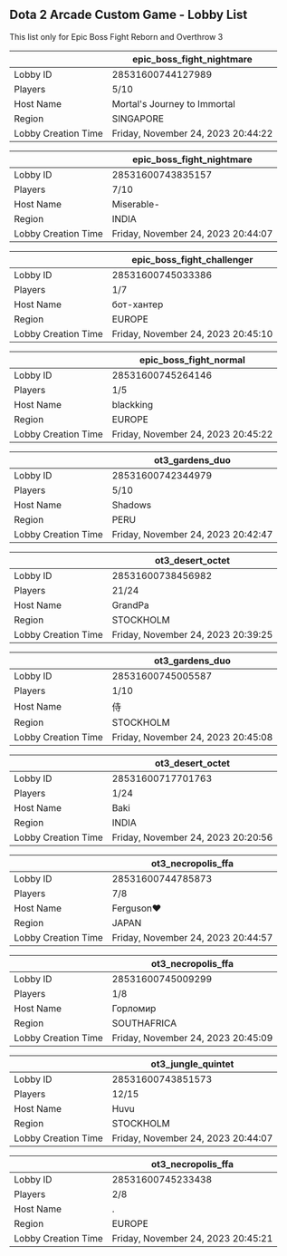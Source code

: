 ## Dota 2 Arcade Custom Game - Lobby List

This list only for Epic Boss Fight Reborn and Overthrow 3

|  | epic_boss_fight_nightmare |
| ------ | ------ |
| Lobby ID | 28531600744127989 |
| Players | 5/10 |
| Host Name | Mortal's Journey to Immortal |
| Region | SINGAPORE |
| Lobby Creation Time | Friday, November 24, 2023 20:44:22 |


|  | epic_boss_fight_nightmare |
| ------ | ------ |
| Lobby ID | 28531600743835157 |
| Players | 7/10 |
| Host Name | Miserable- |
| Region | INDIA |
| Lobby Creation Time | Friday, November 24, 2023 20:44:07 |


|  | epic_boss_fight_challenger |
| ------ | ------ |
| Lobby ID | 28531600745033386 |
| Players | 1/7 |
| Host Name | бот-хантер |
| Region | EUROPE |
| Lobby Creation Time | Friday, November 24, 2023 20:45:10 |


|  | epic_boss_fight_normal |
| ------ | ------ |
| Lobby ID | 28531600745264146 |
| Players | 1/5 |
| Host Name | blackking |
| Region | EUROPE |
| Lobby Creation Time | Friday, November 24, 2023 20:45:22 |


|  | ot3_gardens_duo |
| ------ | ------ |
| Lobby ID | 28531600742344979 |
| Players | 5/10 |
| Host Name | Shadows |
| Region | PERU |
| Lobby Creation Time | Friday, November 24, 2023 20:42:47 |


|  | ot3_desert_octet |
| ------ | ------ |
| Lobby ID | 28531600738456982 |
| Players | 21/24 |
| Host Name | GrandPa |
| Region | STOCKHOLM |
| Lobby Creation Time | Friday, November 24, 2023 20:39:25 |


|  | ot3_gardens_duo |
| ------ | ------ |
| Lobby ID | 28531600745005587 |
| Players | 1/10 |
| Host Name | 侍 |
| Region | STOCKHOLM |
| Lobby Creation Time | Friday, November 24, 2023 20:45:08 |


|  | ot3_desert_octet |
| ------ | ------ |
| Lobby ID | 28531600717701763 |
| Players | 1/24 |
| Host Name | Baki |
| Region | INDIA |
| Lobby Creation Time | Friday, November 24, 2023 20:20:56 |


|  | ot3_necropolis_ffa |
| ------ | ------ |
| Lobby ID | 28531600744785873 |
| Players | 7/8 |
| Host Name | Ferguson♥ |
| Region | JAPAN |
| Lobby Creation Time | Friday, November 24, 2023 20:44:57 |


|  | ot3_necropolis_ffa |
| ------ | ------ |
| Lobby ID | 28531600745009299 |
| Players | 1/8 |
| Host Name | Горломир |
| Region | SOUTHAFRICA |
| Lobby Creation Time | Friday, November 24, 2023 20:45:09 |


|  | ot3_jungle_quintet |
| ------ | ------ |
| Lobby ID | 28531600743851573 |
| Players | 12/15 |
| Host Name | Huvu |
| Region | STOCKHOLM |
| Lobby Creation Time | Friday, November 24, 2023 20:44:07 |


|  | ot3_necropolis_ffa |
| ------ | ------ |
| Lobby ID | 28531600745233438 |
| Players | 2/8 |
| Host Name | . |
| Region | EUROPE |
| Lobby Creation Time | Friday, November 24, 2023 20:45:21 |


